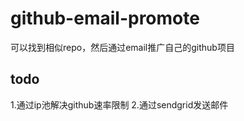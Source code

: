 # github-email-promote
可以找到相似repo，然后通过email推广自己的github项目

## todo
1.通过ip池解决github速率限制
2.通过sendgrid发送邮件